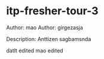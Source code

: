 # itp-fresher-tour-3

Author: mao
Author: girgezasja

Description: Anttizen sagbamsnda

datlt edited
mao edited
